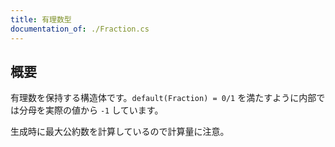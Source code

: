 ```yaml
---
title: 有理数型
documentation_of: ./Fraction.cs
---
```


## 概要

有理数を保持する構造体です。`default(Fraction) = 0/1` を満たすように内部では分母を実際の値から `-1` しています。

生成時に最大公約数を計算しているので計算量に注意。